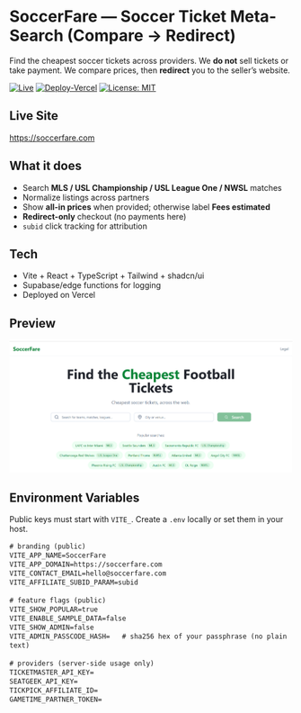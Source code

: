 # SoccerFare — Soccer Ticket Meta-Search (Compare → Redirect)

Find the cheapest soccer tickets across providers. We **do not** sell tickets or take payment. We compare prices, then **redirect** you to the seller’s website.

[![Live](https://img.shields.io/badge/live-soccerfare.com-blue)](https://soccerfare.com)
[![Deploy-Vercel](https://img.shields.io/badge/deploy-Vercel-black)](https://vercel.com/)
[![License: MIT](https://img.shields.io/badge/license-MIT-green.svg)](#license)

## Live Site
https://soccerfare.com

## What it does
- Search **MLS / USL Championship / USL League One / NWSL** matches  
- Normalize listings across partners  
- Show **all-in prices** when provided; otherwise label **Fees estimated**  
- **Redirect-only** checkout (no payments here)  
- `subid` click tracking for attribution

## Tech
- Vite + React + TypeScript + Tailwind + shadcn/ui  
- Supabase/edge functions for logging  
- Deployed on Vercel

## Preview
![SoccerFare screenshot](./public/og.png)

## Environment Variables
Public keys must start with `VITE_`. Create a `.env` locally or set them in your host.

```env
# branding (public)
VITE_APP_NAME=SoccerFare
VITE_APP_DOMAIN=https://soccerfare.com
VITE_CONTACT_EMAIL=hello@soccerfare.com
VITE_AFFILIATE_SUBID_PARAM=subid

# feature flags (public)
VITE_SHOW_POPULAR=true
VITE_ENABLE_SAMPLE_DATA=false
VITE_SHOW_ADMIN=false
VITE_ADMIN_PASSCODE_HASH=   # sha256 hex of your passphrase (no plain text)

# providers (server-side usage only)
TICKETMASTER_API_KEY=
SEATGEEK_API_KEY=
TICKPICK_AFFILIATE_ID=
GAMETIME_PARTNER_TOKEN=

